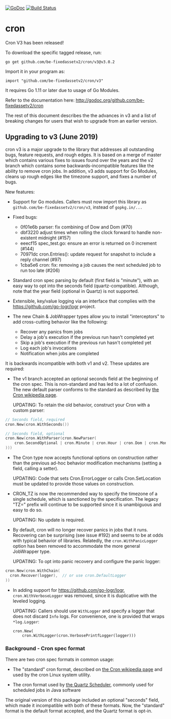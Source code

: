 [![GoDoc](http://godoc.org/github.com/be-fixedassetv2/cron?status.png)](http://godoc.org/github.com/be-fixedassetv2/cron)
[![Build Status](https://travis-ci.org/be-fixedassetv2/cron.svg?branch=master)](https://travis-ci.org/be-fixedassetv2/cron)

# cron

Cron V3 has been released!

To download the specific tagged release, run:

    go get github.com/be-fixedassetv2/cron/v3@v3.0.2

Import it in your program as:

    import "github.com/be-fixedassetv2/cron/v3"

It requires Go 1.11 or later due to usage of Go Modules.

Refer to the documentation here:
http://godoc.org/github.com/be-fixedassetv2/cron

The rest of this document describes the the advances in v3 and a list of
breaking changes for users that wish to upgrade from an earlier version.

## Upgrading to v3 (June 2019)

cron v3 is a major upgrade to the library that addresses all outstanding bugs,
feature requests, and rough edges. It is based on a merge of master which
contains various fixes to issues found over the years and the v2 branch which
contains some backwards-incompatible features like the ability to remove cron
jobs. In addition, v3 adds support for Go Modules, cleans up rough edges like
the timezone support, and fixes a number of bugs.

New features:

- Support for Go modules. Callers must now import this library as
  `github.com/be-fixedassetv2/cron/v3`, instead of `gopkg.in/...`

- Fixed bugs:

  - 0f01e6b parser: fix combining of Dow and Dom (#70)
  - dbf3220 adjust times when rolling the clock forward to handle non-existent midnight (#157)
  - eeecf15 spec_test.go: ensure an error is returned on 0 increment (#144)
  - 70971dc cron.Entries(): update request for snapshot to include a reply channel (#97)
  - 1cba5e6 cron: fix: removing a job causes the next scheduled job to run too late (#206)

- Standard cron spec parsing by default (first field is "minute"), with an easy
  way to opt into the seconds field (quartz-compatible). Although, note that the
  year field (optional in Quartz) is not supported.

- Extensible, key/value logging via an interface that complies with
  the https://github.com/go-logr/logr project.

- The new Chain & JobWrapper types allow you to install "interceptors" to add
  cross-cutting behavior like the following:
  - Recover any panics from jobs
  - Delay a job's execution if the previous run hasn't completed yet
  - Skip a job's execution if the previous run hasn't completed yet
  - Log each job's invocations
  - Notification when jobs are completed

It is backwards incompatible with both v1 and v2. These updates are required:

- The v1 branch accepted an optional seconds field at the beginning of the cron
  spec. This is non-standard and has led to a lot of confusion. The new default
  parser conforms to the standard as described by [the Cron wikipedia page].

  UPDATING: To retain the old behavior, construct your Cron with a custom
  parser:

```go
// Seconds field, required
cron.New(cron.WithSeconds())

// Seconds field, optional
cron.New(cron.WithParser(cron.NewParser(
	cron.SecondOptional | cron.Minute | cron.Hour | cron.Dom | cron.Month | cron.Dow | cron.Descriptor,
)))
```

- The Cron type now accepts functional options on construction rather than the
  previous ad-hoc behavior modification mechanisms (setting a field, calling a setter).

  UPDATING: Code that sets Cron.ErrorLogger or calls Cron.SetLocation must be
  updated to provide those values on construction.

- CRON_TZ is now the recommended way to specify the timezone of a single
  schedule, which is sanctioned by the specification. The legacy "TZ=" prefix
  will continue to be supported since it is unambiguous and easy to do so.

  UPDATING: No update is required.

- By default, cron will no longer recover panics in jobs that it runs.
  Recovering can be surprising (see issue #192) and seems to be at odds with
  typical behavior of libraries. Relatedly, the `cron.WithPanicLogger` option
  has been removed to accommodate the more general JobWrapper type.

  UPDATING: To opt into panic recovery and configure the panic logger:

```go
cron.New(cron.WithChain(
  cron.Recover(logger),  // or use cron.DefaultLogger
))
```

- In adding support for https://github.com/go-logr/logr, `cron.WithVerboseLogger` was
  removed, since it is duplicative with the leveled logging.

  UPDATING: Callers should use `WithLogger` and specify a logger that does not
  discard `Info` logs. For convenience, one is provided that wraps `*log.Logger`:

      cron.New(
          cron.WithLogger(cron.VerbosePrintfLogger(logger)))

### Background - Cron spec format

There are two cron spec formats in common usage:

- The "standard" cron format, described on [the Cron wikipedia page] and used by
  the cron Linux system utility.

- The cron format used by [the Quartz Scheduler], commonly used for scheduled
  jobs in Java software

[the Cron wikipedia page]: https://en.wikipedia.org/wiki/Cron
[the Quartz Scheduler]: http://www.quartz-scheduler.org/documentation/quartz-2.3.0/tutorials/tutorial-lesson-06.html

The original version of this package included an optional "seconds" field, which
made it incompatible with both of these formats. Now, the "standard" format is
the default format accepted, and the Quartz format is opt-in.
